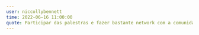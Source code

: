 ```yaml
---
user: niccollybennett
time: 2022-06-16 11:00:00
quote: Participar das palestras e fazer bastante network com a comunidade..
---
```


